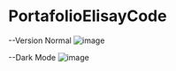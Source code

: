 # PortafolioElisayCode
--Version Normal
![image](https://github.com/elisay1/PortafolioElisayCode/assets/109012405/357791f6-2fe3-4cb0-9bac-59dbdee4fdb4)

--Dark Mode
![image](https://github.com/elisay1/PortafolioElisayCode/assets/109012405/4db3b5fb-3f04-410e-b77d-fece1bc850f4)

